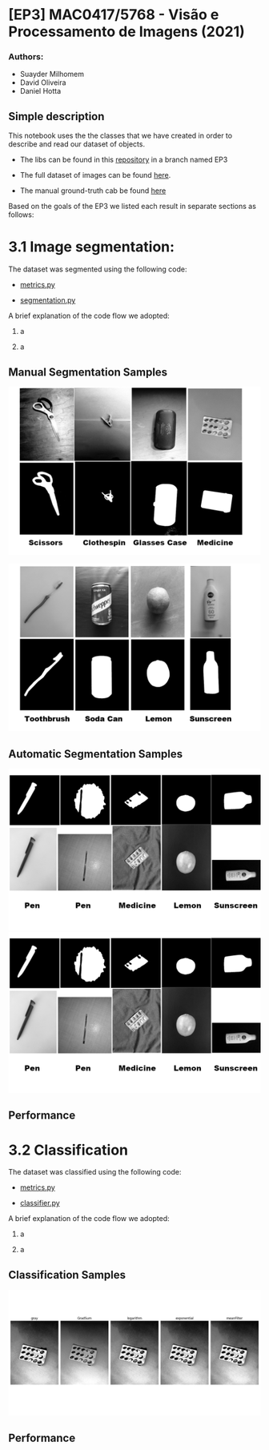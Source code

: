 # [EP3] MAC0417/5768 - Visão e Processamento de Imagens (2021)

### Authors:
 - Suayder Milhomem
 - David Oliveira
 - Daniel Hotta


## Simple description

This notebook uses the the classes that we have created in order to describe and read our dataset of objects.

- The libs can be found in this [repository](https://github.com/suayder/computer_vision_eps_usp.git) in a branch named EP3

- The full dataset of images can be found [here](https://drive.google.com/drive/folders/1GJD9P-zUVVOHRNSenVLbm_XS1joCXYm-?usp=sharing).

- The manual ground-truth cab be found [here](https://drive.google.com/drive/folders/1lKkDUXQHloZy4YMkQMyr7Qx7NTsfO5wq?usp=sharing)


Based on the goals of the EP3 we listed each result in separate sections as follows:

# 3.1 Image segmentation:

The dataset was segmented using the following code:

- [metrics.py](https://github.com/suayder/computer_vision_eps_usp/blob/EP3/src/metrics.py)

- [segmentation.py](https://github.com/suayder/computer_vision_eps_usp/blob/EP3/src/segment.py)

A brief explanation of the code flow we adopted:

1. a

2. a


## Manual Segmentation Samples

![](images/manual_segmentation.png)

![](images/manual_segmentation2.png)

## Automatic Segmentation Samples

![](images/auto_segmentation.png)
![](images/auto_segmentation.png)

## Performance


# 3.2 Classification

The dataset was classified using the following code:

- [metrics.py](https://github.com/suayder/computer_vision_eps_usp/blob/EP3/src/metrics.py)

- [classifier.py](https://github.com/suayder/computer_vision_eps_usp/blob/EP3/src/classifier.py)

A brief explanation of the code flow we adopted:

1. a

2. a

## Classification Samples

![](images/normalized1.png)

## Performance


